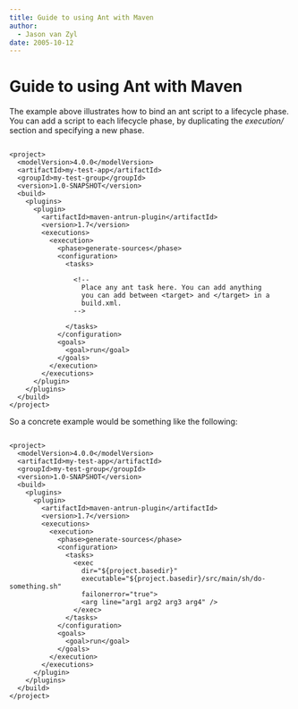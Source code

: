 ```yaml
---
title: Guide to using Ant with Maven
author: 
  - Jason van Zyl
date: 2005-10-12
---
```


<!-- Licensed to the Apache Software Foundation (ASF) under one-->
<!-- or more contributor license agreements.  See the NOTICE file-->
<!-- distributed with this work for additional information-->
<!-- regarding copyright ownership.  The ASF licenses this file-->
<!-- to you under the Apache License, Version 2.0 (the-->
<!-- "License"); you may not use this file except in compliance-->
<!-- with the License.  You may obtain a copy of the License at-->
<!---->
<!--   http://www.apache.org/licenses/LICENSE-2.0-->
<!---->
<!-- Unless required by applicable law or agreed to in writing,-->
<!-- software distributed under the License is distributed on an-->
<!-- "AS IS" BASIS, WITHOUT WARRANTIES OR CONDITIONS OF ANY-->
<!-- KIND, either express or implied.  See the License for the-->
<!-- specific language governing permissions and limitations-->
<!-- under the License.-->
<!-- NOTE: For help with the syntax of this file, see:-->
<!-- http://maven.apache.org/doxia/references/apt-format.html-->
# Guide to using Ant with Maven

The example above illustrates how to bind an ant script to a lifecycle phase\. You can add a script to each lifecycle phase, by duplicating the _execution/_ section and specifying a new phase\.

```

<project>
  <modelVersion>4.0.0</modelVersion>
  <artifactId>my-test-app</artifactId>
  <groupId>my-test-group</groupId>
  <version>1.0-SNAPSHOT</version>
  <build>
    <plugins>
      <plugin>
        <artifactId>maven-antrun-plugin</artifactId>
        <version>1.7</version>
        <executions>
          <execution>
            <phase>generate-sources</phase>
            <configuration>
              <tasks>

                <!--
                  Place any ant task here. You can add anything
                  you can add between <target> and </target> in a
                  build.xml.
                -->

              </tasks>
            </configuration>
            <goals>
              <goal>run</goal>
            </goals>
          </execution>
        </executions>
      </plugin>
    </plugins>
  </build>
</project>
```

So a concrete example would be something like the following:

```

<project>
  <modelVersion>4.0.0</modelVersion>
  <artifactId>my-test-app</artifactId>
  <groupId>my-test-group</groupId>
  <version>1.0-SNAPSHOT</version>
  <build>
    <plugins>
      <plugin>
        <artifactId>maven-antrun-plugin</artifactId>
        <version>1.7</version>
        <executions>
          <execution>
            <phase>generate-sources</phase>
            <configuration>
              <tasks>
                <exec
                  dir="${project.basedir}"
                  executable="${project.basedir}/src/main/sh/do-something.sh"
                  failonerror="true">
                  <arg line="arg1 arg2 arg3 arg4" />
                </exec>
              </tasks>
            </configuration>
            <goals>
              <goal>run</goal>
            </goals>
          </execution>
        </executions>
      </plugin>
    </plugins>
  </build>
</project>
```

